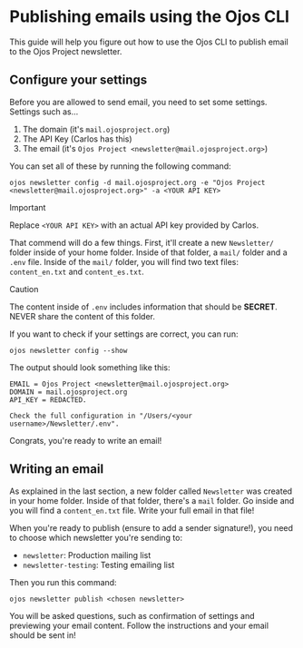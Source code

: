 # Publishing emails using the Ojos CLI

This guide will help you figure out how to use the Ojos CLI to publish email to
the Ojos Project newsletter.

## Configure your settings

Before you are allowed to send email, you need to set some settings. Settings
such as...

1. The domain (it's `mail.ojosproject.org`)
2. The API Key (Carlos has this)
3. The email (it's `Ojos Project <newsletter@mail.ojosproject.org>`)

You can set all of these by running the following command:

```shell
ojos newsletter config -d mail.ojosproject.org -e "Ojos Project <newsletter@mail.ojosproject.org>" -a <YOUR API KEY>
```

> [!IMPORTANT]
> Replace `<YOUR API KEY>` with an actual API key provided by Carlos.

That commend will do a few things. First, it'll create a new `Newsletter/`
folder inside of your home folder. Inside of that folder, a `mail/`
folder and a `.env` file. Inside of the `mail/` folder, you will find two text
files: `content_en.txt` and `content_es.txt`.

> [!CAUTION]
> The content inside of `.env` includes information that should be **SECRET**.
> NEVER share the content of this folder.

If you want to check if your settings are correct, you can run:

```shell
ojos newsletter config --show
```

The output should look something like this:

```text
EMAIL = Ojos Project <newsletter@mail.ojosproject.org>
DOMAIN = mail.ojosproject.org
API_KEY = REDACTED.

Check the full configuration in "/Users/<your username>/Newsletter/.env".
```

Congrats, you're ready to write an email!

## Writing an email

As explained in the last section, a new folder called `Newsletter` was created
in your home folder. Inside of that folder, there's a `mail` folder. Go inside
and you will find a `content_en.txt` file. Write your full email in that file!

When you're ready to publish (ensure to add a sender signature!), you need to
choose which newsletter you're sending to:

- `newsletter`: Production mailing list
- `newsletter-testing`: Testing emailing list

Then you run this command:

```shell
ojos newsletter publish <chosen newsletter>
```

You will be asked questions, such as confirmation of settings and previewing
your email content. Follow the instructions and your email should be sent in!
